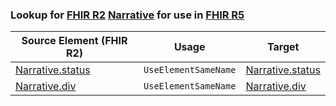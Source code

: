 ### Lookup for [FHIR R2](https://hl7.org/fhir/DSTU2/) [Narrative](https://hl7.org/fhir/DSTU2/Narrative.html) for use in [FHIR R5](https://hl7.org/fhir/R5/)

| Source Element (FHIR R2) | Usage | Target |
| -------------- | ----- | ------ |
| [Narrative.status](https://hl7.org/fhir/DSTU2/Narrative.html#resource) | `UseElementSameName` | [Narrative.status](https://hl7.org/fhir/R5/Narrative.html#resource) |
| [Narrative.div](https://hl7.org/fhir/DSTU2/Narrative.html#resource) | `UseElementSameName` | [Narrative.div](https://hl7.org/fhir/R5/Narrative.html#resource) |
